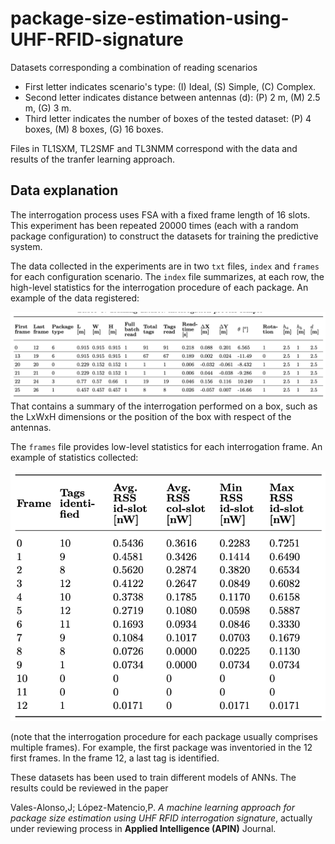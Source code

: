 # package-size-estimation-using-UHF-RFID-signature
Datasets corresponding a combination of reading scenarios
- First letter indicates scenario's type: (I) Ideal, (S) Simple, (C) Complex.
- Second letter indicates distance between antennas (d): (P) 2 m, (M) 2.5 m, (G) 3 m.  
- Third letter indicates the number of boxes of the tested dataset: (P) 4 boxes, (M) 8 boxes, (G) 16 boxes. 

Files in TL1SXM, TL2SMF and TL3NMM correspond with the data and results of the tranfer learning approach.

## Data explanation
The interrogation process uses FSA with a fixed frame length of 16 slots. This experiment has been repeated 20000 times (each with a random
package configuration) to construct the datasets for training the predictive system.

The data collected in the experiments are in two `txt` files, `index` and `frames` for each configuration scenario. 
The `index` file summarizes, at each row, the high-level statistics for the interrogation procedure of each package.
An example of the data registered:

<img src='zfigs/index.png' width='750'>
That contains a summary of the interrogation performed on a box, such as the LxWxH dimensions or the position of the box with respect of the antennas.

The `frames` file provides low-level statistics for each interrogation frame. An example of statistics collected:

<img src='zfigs/frames.png' width='650'>

(note that the interrogation procedure for each package usually comprises multiple frames).
For example, the first package was inventoried in the 12 first frames. In the frame 12, a
last tag is identified.

These datasets has been used to train different models of ANNs. The results could be reviewed in the paper

Vales-Alonso,J; López-Matencio,P. *A machine learning approach for package size estimation using UHF RFID interrogation signature*, actually under reviewing process in **Applied Intelligence (APIN)** Journal.
